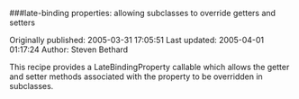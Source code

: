 ###late-binding properties: allowing subclasses to override getters and setters

Originally published: 2005-03-31 17:05:51
Last updated: 2005-04-01 01:17:24
Author: Steven Bethard

This recipe provides a LateBindingProperty callable which allows the getter and setter methods associated with the property to be overridden in subclasses.